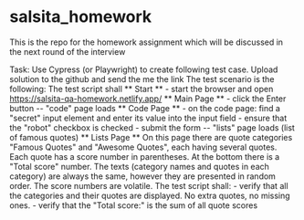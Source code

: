 # salsita_homework
This is the repo for the homework assignment which will be discussed in the next round of the interview 

Task: Use Cypress (or Playwright) to create following test case. Upload solution to the github and send the me the link
The test scenario is the following:
The test script shall
  ** Start **
      - start the browser and open https://salsita-qa-homework.netlify.app/
  ** Main Page **
      - click the Enter button -- "code" page loads
  ** Code Page **
      - on the code page: find a "secret" input element and enter its value into the input field
      - ensure that the "robot" checkbox is checked
      - submit the form -- "lists" page loads (list of famous quotes)
  ** Lists Page **
      On this page there are quote categories "Famous Quotes" and "Awesome Quotes",
      each having several quotes. Each quote has a score number in parentheses.
      At the bottom there is a "Total score" number.
      The texts (category names and quotes in each category) are always the same,
      however they are presented in random order. The score numbers are volatile.
      The test script shall:
      - verify that all the categories and their quotes are displayed. No extra quotes, no missing ones.
      - verify that the "Total score:" is the sum of all quote scores
